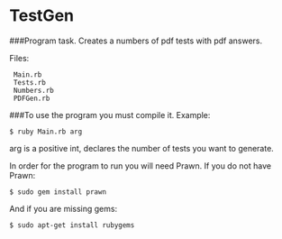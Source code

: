 TestGen
=======
###Program task.
Creates a numbers of pdf tests with pdf answers.

Files:
``` 
 Main.rb
 Tests.rb
 Numbers.rb
 PDFGen.rb
``` 

###To use the program you must compile it.
Example:
```
$ ruby Main.rb arg
```
arg is a positive int, declares the number of tests you want to generate.

In order for the program to run you will need Prawn.
If you do not have Prawn:
```
$ sudo gem install prawn
```  
And if you are missing gems:
``` 
$ sudo apt-get install rubygems
``` 
